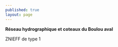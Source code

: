 ```yaml
---
published: true
layout: page
---
```

**Réseau hydrographique et coteaux du Boulou aval**

ZNIEFF de type 1